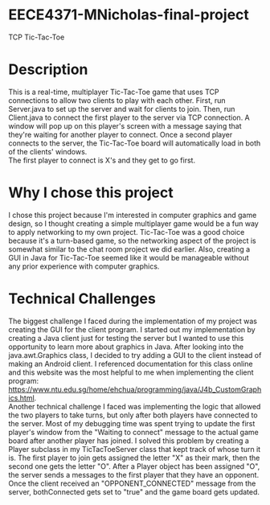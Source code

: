# EECE4371-MNicholas-final-project
TCP Tic-Tac-Toe

# Description
This is a real-time, multiplayer Tic-Tac-Toe game that uses TCP connections to allow two clients to play with each other. First, run Server.java to set up the server and wait for clients to join. Then, run Client.java to connect the first player to the server via TCP connection. A window will pop up on this player's screen with a message saying that they're waiting for another player to connect. Once a second player connects to the server, the Tic-Tac-Toe board will automatically load in both of the clients' windows.   
The first player to connect is X's and they get to go first.  

# Why I chose this project  
I chose this project because I'm interested in computer graphics and game design, so I thought creating a simple multiplayer game would be a fun way to apply networking to my own project. Tic-Tac-Toe was a good choice because it's a turn-based game, so the networking aspect of the project is somewhat similar to the chat room project we did earlier. Also, creating a GUI in Java for Tic-Tac-Toe seemed like it would be manageable without any prior experience with computer graphics.  

# Technical Challenges  
The biggest challenge I faced during the implementation of my project was creating the GUI for the client program. I started out my implementation by creating a Java client just for testing the server but I wanted to use this opportunity to learn more about graphics in Java. After looking into the java.awt.Graphics class, I decided to try adding a GUI to the client instead of making an Android client. I referenced documentation for this class online and this website was the most helpful to me when implementing the client program: https://www.ntu.edu.sg/home/ehchua/programming/java/J4b_CustomGraphics.html.  
Another technical challenge I faced was implementing the logic that allowed the two players to take turns, but only after both players have connected to the server. Most of my debugging time was spent trying to update the first player's window from the "Waiting to connect" message to the actual game board after another player has joined. I solved this problem by creating a Player subclass in my TicTacToeServer class that kept track of whose turn it is. The first player to join gets assigned the letter "X" as their mark, then the second one gets the letter "O". After a Player object has been assigned "O", the server sends a messages to the first player that they have an opponent. Once the client received an "OPPONENT_CONNECTED" message from the server, bothConnected gets set to "true" and the game board gets updated.
